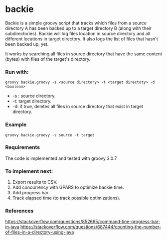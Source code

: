 
# backie
 Backie is a simple groovy script that tracks which files from a source directory A has been backed up to a target directory B (along with their subdirectories). Backie will log files location in source directory and all different locations in target directory. It also logs the list of files that hasn't been backed up, yet. 

It works by searching all files in source directory that have the same content (bytes) with files of the target's directory.
 
 ### Run with:

    groovy backie.groovy -s <source directory> -t <target directoty> -d <boolean>
    
- -s : source directory. 
- -t: target directory.
- -d: if true, deletes all files in source directory that exist in target directory.

### Example

    groovy backie.groovy -s source -t target

### Requirements
The code is implemented and tested with groovy 3.0.7

### To implement next:
1. Export results to CSV.
2. Add concurrency with GPARS to optimize backie time.
3. Add progress bar.
4. Track elapsed time (to track possible optimizations).

### References
https://stackoverflow.com/questions/852665/command-line-progress-bar-in-java
https://stackoverflow.com/questions/687444/counting-the-number-of-files-in-a-directory-using-java
